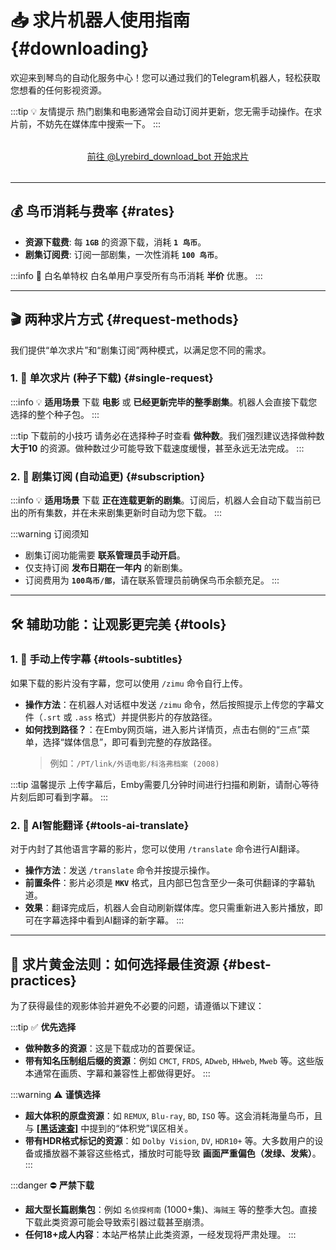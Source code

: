 # 📥 求片机器人使用指南 {#downloading}

欢迎来到琴鸟的自动化服务中心！您可以通过我们的Telegram机器人，轻松获取您想看的任何影视资源。

:::tip 💡 友情提示
热门剧集和电影通常会自动订阅并更新，您无需手动操作。在求片前，不妨先在媒体库中搜索一下。
:::

<div style="text-align: center; margin: 2rem 0;">
  <a href="https://t.me/Lyrebird_download_bot" target="_blank" class="VPButton brand">
    前往 @Lyrebird_download_bot 开始求片
  </a>
</div>

---

<a id="q-rates"></a>
## 💰 鸟币消耗与费率 {#rates}

* **资源下载费**: 每 **`1GB`** 的资源下载，消耗 **`1 鸟币`**。
* **剧集订阅费**: 订阅一部剧集，一次性消耗 **`100 鸟币`**。

:::info 💎 白名单特权
白名单用户享受所有鸟币消耗 **半价** 优惠。
:::

---

## 🎬 两种求片方式 {#request-methods}

我们提供“单次求片”和“剧集订阅”两种模式，以满足您不同的需求。

<a id="q-single-request"></a>
### 1. 🧩 单次求片 (种子下载) {#single-request}

:::info 💡 **适用场景**
下载 **电影** 或 **已经更新完毕的整季剧集**。机器人会直接下载您选择的整个种子包。
:::

:::tip 下载前的小技巧
请务必在选择种子时查看 **做种数**。我们强烈建议选择做种数 **大于10** 的资源。做种数过少可能导致下载速度缓慢，甚至永远无法完成。
:::

<a id="q-subscription"></a>
### 2. 🔄 剧集订阅 (自动追更) {#subscription}

:::info 💡 **适用场景**
下载 **正在连载更新的剧集**。订阅后，机器人会自动下载当前已出的所有集数，并在未来剧集更新时自动为您下载。
:::

:::warning 订阅须知
* 剧集订阅功能需要 **联系管理员手动开启**。
* 仅支持订阅 **发布日期在一年内** 的新剧集。
* 订阅费用为 **`100鸟币/部`**，请在联系管理员前确保鸟币余额充足。
:::

---

<a id="q-tools"></a>
## 🛠️ 辅助功能：让观影更完美 {#tools}

<a id="q-subtitles"></a>
### 1. 📝 手动上传字幕 {#tools-subtitles}

如果下载的影片没有字幕，您可以使用 `/zimu` 命令自行上传。

* **操作方法**：在机器人对话框中发送 `/zimu` 命令，然后按照提示上传您的字幕文件（`.srt` 或 `.ass` 格式）并提供影片的存放路径。
* **如何找到路径？**：在Emby网页端，进入影片详情页，点击右侧的“三点”菜单，选择“媒体信息”，即可看到完整的存放路径。
    > 例如：`/PT/link/外语电影/科洛弗档案 (2008)`

:::tip 温馨提示
上传字幕后，Emby需要几分钟时间进行扫描和刷新，请耐心等待片刻后即可看到字幕。
:::

<a id="q-ai-translate"></a>
### 2. 🤖 AI智能翻译 {#tools-ai-translate}

对于内封了其他语言字幕的影片，您可以使用 `/translate` 命令进行AI翻译。

* **操作方法**：发送 `/translate` 命令并按提示操作。
* **前置条件**：影片必须是 **`MKV`** 格式，且内部已包含至少一条可供翻译的字幕轨道。
* **效果**：翻译完成后，机器人会自动刷新媒体库。您只需重新进入影片播放，即可在字幕选择中看到AI翻译的新字幕。
:::

---

<a id="q-best-practices"></a>
## 👑 求片黄金法则：如何选择最佳资源 {#best-practices}

为了获得最佳的观影体验并避免不必要的问题，请遵循以下建议：

:::tip ✅ **优先选择**
* **做种数多的资源**：这是下载成功的首要保证。
* **带有知名压制组后缀的资源**：例如 `CMCT`, `FRDS`, `ADweb`, `HHweb`, `Mweb` 等。这些版本通常在画质、字幕和兼容性上都做得更好。
:::

:::warning ⚠️ **谨慎选择**
* **超大体积的原盘资源**：如 `REMUX`, `Blu-ray`, `BD`, `ISO` 等。这会消耗海量鸟币，且与 [**[黑话速查]**](/1.getting-started/terminology#quick-start-mythbusting) 中提到的“体积党”误区相关。
* **带有HDR格式标记的资源**：如 `Dolby Vision`, `DV`, `HDR10+` 等。大多数用户的设备或播放器不兼容这些格式，播放时可能导致 **画面严重偏色（发绿、发紫）**。
:::

:::danger ⛔ **严禁下载**
* **超大型长篇剧集包**：例如 `名侦探柯南` (1000+集)、`海贼王` 等的整季大包。直接下载此类资源可能会导致索引器过载甚至崩溃。
* **任何18+成人内容**：本站严格禁止此类资源，一经发现将严肃处理。
:::